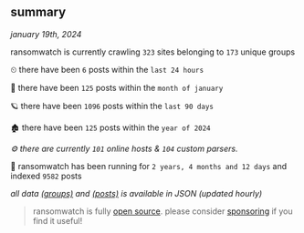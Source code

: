 
## summary
_january 19th, 2024_

ransomwatch is currently crawling `323` sites belonging to `173` unique groups

⏲ there have been `6` posts within the `last 24 hours`

🦈 there have been `125` posts within the `month of january`

🪐 there have been `1096` posts within the `last 90 days`

🏚 there have been `125` posts within the `year of 2024`

_⚙️ there are currently `101` online hosts & `104` custom parsers._

🦕 ransomwatch has been running for `2 years, 4 months and 12 days` and indexed `9582` posts

_all data  [(groups)](http://ransomwhat.telemetry.ltd/groups) and [(posts)](http://ransomwhat.telemetry.ltd/posts) is available in JSON (updated hourly)_

> ransomwatch is fully [open source](https://github.com/joshhighet/ransomwatch#ransomwatch--). please consider [sponsoring](https://github.com/sponsors/joshhighet) if you find it useful!
